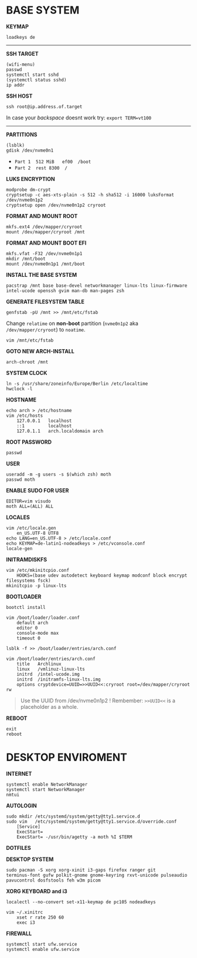 # BASE SYSTEM 

**KEYMAP**
   
    loadkeys de 

---

**SSH TARGET**

    (wifi-menu)
    passwd 
    systemctl start sshd
    (systemctl status sshd)
    ip addr
    
**SSH HOST**
    
    ssh root@ip.address.of.target
    
In case your *backspace* doesnt work try: `export TERM=vt100`

---

**PARTITIONS**

    (lsblk)
    gdisk /dev/nvme0n1
    
* `Part 1  512 MiB   ef00  /boot`
* `Part 2  rest 8300  /`
          
**LUKS ENCRYPTION**

    modprobe dm-crypt
    cryptsetup -c aes-xts-plain -s 512 -h sha512 -i 16000 luksFormat /dev/nvme0n1p2
    cryptsetup open /dev/nvme0n1p2 cryroot

**FORMAT AND MOUNT ROOT**

    mkfs.ext4 /dev/mapper/cryroot
    mount /dev/mapper/cryroot /mnt
    
**FORMAT AND MOUNT BOOT EFI**

    mkfs.vfat -F32 /dev/nvme0n1p1
    mkdir /mnt/boot
    mount /dev/nvme0n1p1 /mnt/boot

**INSTALL THE BASE SYSTEM**

    pacstrap /mnt base base-devel networkmanager linux-lts linux-firmware intel-ucode openssh gvim man-db man-pages zsh

**GENERATE FILESYSTEM TABLE**
    
    genfstab -pU /mnt >> /mnt/etc/fstab
    
Change `relatime` on **non-boot** partition (`nvme0n1p2` aka `/dev/mapper/cryroot`) to `noatime`.

    vim /mnt/etc/fstab

**GOTO NEW ARCH-INSTALL**

    arch-chroot /mnt

**SYSTEM CLOCK**

    ln -s /usr/share/zoneinfo/Europe/Berlin /etc/localtime
    hwclock -l
    
**HOSTNAME**

    echo arch > /etc/hostname
    vim /etc/hosts
        127.0.0.1   localhost
        ::1         localhost
        127.0.1.1   arch.localdomain arch

**ROOT PASSWORD**
    
    passwd 

**USER**
    
    useradd -m -g users -s $(which zsh) moth
    passwd moth
    
**ENABLE SUDO FOR USER**

    EDITOR=vim visudo
    moth ALL=(ALL) ALL
    
**LOCALES**

    vim /etc/locale.gen
        en_US.UTF-8 UTF8
    echo LANG=en_US.UTF-8 > /etc/locale.conf
    echo KEYMAP=de-latin1-nodeadkeys > /etc/vconsole.conf
    locale-gen
    
**INITRAMDISKFS**
    
    vim /etc/mkinitcpio.conf 
        HOOKS=(base udev autodetect keyboard keymap modconf block encrypt filesystems fsck)
    mkinitcpio -p linux-lts

**BOOTLOADER**
    
    bootctl install
    
    vim /boot/loader/loader.conf
        default arch
        editor 0
        console-mode max
        timeout 0
        
    lsblk -f >> /boot/loader/entries/arch.conf
    
    vim /boot/loader/entries/arch.conf
        title   Archlinux
        linux   /vmlinuz-linux-lts
        initrd  /intel-ucode.img
        initrd  /initramfs-linux-lts.img
        options cryptdevice=UUID=>>UUID<<:cryroot root=/dev/mapper/cryroot rw

> Use the UUID from /dev/nvme0n1p2 !
Rembember: `>>UUID<<` is a placeholder as a whole.

**REBOOT** 

    exit
    reboot




# DESKTOP ENVIROMENT

**INTERNET**

    systemctl enable NetworkManager
    systemctl start NetworkManager
    nmtui
    
**AUTOLOGIN**

    sudo mkdir /etc/systemd/system/getty@tty1.service.d
    sudo vim   /etc/systemd/system/getty@tty1.service.d/override.conf
        [Service]
        ExecStart=
        ExecStart= -/usr/bin/agetty -a moth %I $TERM

**DOTFILES**

**DESKTOP SYSTEM**
    
    sudo pacman -S xorg xorg-xinit i3-gaps firefox ranger git 
    terminus-font gufw polkit-gnome gnome-keyring rxvt-unicode pulseaudio 
    pavucontrol dosfstools feh w3m picom

**XORG KEYBOARD and i3**
    
    localectl --no-convert set-x11-keymap de pc105 nodeadkeys
    
    vim ~/.xinitrc
        xset r rate 250 60 
        exec i3
       
**FIREWALL**
    
    systemctl start ufw.service
    systemctl enable ufw.service

